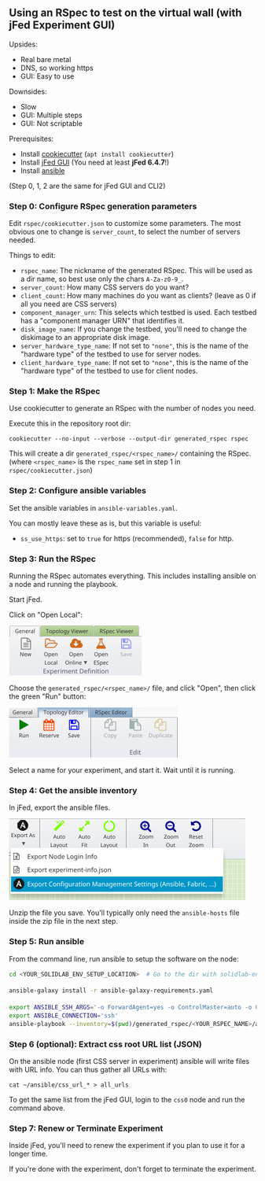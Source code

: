 ## Using an RSpec to test on the virtual wall (with jFed Experiment GUI)

Upsides:
- Real bare metal
- DNS, so working https
- GUI: Easy to use

Downsides:
- Slow
- GUI: Multiple steps
- GUI: Not scriptable

Prerequisites:
- Install [cookiecutter](https://github.com/cookiecutter/cookiecutter#installation) (`apt install cookiecutter`)
- Install [jFed GUI](https://jfed.ilabt.imec.be/downloads/) (You need at least **jFed 6.4.7**!)
- Install [ansible](https://docs.ansible.com/ansible/latest/installation_guide/index.html)

(Step 0, 1, 2 are the same for jFed GUI and CLI2)

### Step 0: Configure RSpec generation parameters

Edit `rspec/cookiecutter.json` to customize some parameters. 
The most obvious one to change is `server_count`, to select the number of servers needed. 

Things to edit:
- `rspec_name`: The nickname of the generated RSpec. This will be used as a dir name, so best use only the chars `A-Za-z0-9_`.
- `server_count`: How many CSS servers do you want?
- `client_count`: How many machines do you want as clients? (leave as 0 if all you need are CSS servers)
- `component_manager_urn`: This selects which testbed is used. Each testbed has a "component manager URN" that identifies it.
- `disk_image_name`: If you change the testbed, you'll need to change the diskimage to an appropriate disk image.
- `server_hardware_type_name`: If not set to `"none"`, this is the name of the "hardware type" of the testbed to use for server nodes. 
- `client_hardware_type_name`: If not set to `"none"`, this is the name of the "hardware type" of the testbed to use for client nodes. 

### Step 1: Make the RSpec

Use cookiecutter to generate an RSpec with the number of nodes you need.

Execute this in the repository root dir:

```shell
cookiecutter --no-input --verbose --output-dir generated_rspec rspec
```

This will create a dir `generated_rspec/<rspec_name>/` containing the RSpec. (where `<rspec_name>` is the `rspec_name` set in step 1 in `rspec/cookiecutter.json`)

### Step 2: Configure ansible variables

Set the ansible variables in `ansible-variables.yaml`.

You can mostly leave these as is, but this variable is useful:
- `ss_use_https`: set to `true` for https (recommended), `false` for http.

### Step 3: Run the RSpec

Running the RSpec automates everything. This includes installing ansible on a node and running the playbook.

Start jFed.

Click on "Open Local":

![Alt text](img/jfed-open-rspec.png)

Choose the `generated_rspec/<rspec_name>/` file, and click "Open", then click the green "Run" button:

![Alt text](img/jfed-start-rspec.png)

Select a name for your experiment, and start it. Wait until it is running.

### Step 4: Get the ansible inventory

In jFed, export the ansible files.

![Alt text](img/jfed-export-inventory.png)

Unzip the file you save. You'll typically only need the `ansible-hosts` file inside the zip file in the next step.

### Step 5: Run ansible

From the command line, run ansible to setup the software on the node:

```bash
cd <YOUR_SOLIDLAB_ENV_SETUP_LOCATION>  # Go to the dir with solidlab-env-setup

ansible-galaxy install -r ansible-galaxy-requirements.yaml

export ANSIBLE_SSH_ARGS='-o ForwardAgent=yes -o ControlMaster=auto -o ControlPersist=60s'
export ANSIBLE_CONNECTION='ssh'
ansible-playbook --inventory=$(pwd)/generated_rspec/<YOUR_RSPEC_NAME>/ansible-hosts -v playbook.yaml
```

### Step 6 (optional): Extract css root URL list (JSON) 

On the ansible node (first CSS server in experiment) ansible will write files with URL info. You can thus gather all URLs with:

```shell
cat ~/ansible/css_url_* > all_urls
```

To get the same list from the jFed GUI, login to the `css0` node and run the command above.

### Step 7: Renew or Terminate Experiment

Inside jFed, you'll need to renew the experiment if you plan to use it for a longer time.

If you're done with the experiment, don't forget to terminate the experiment.
